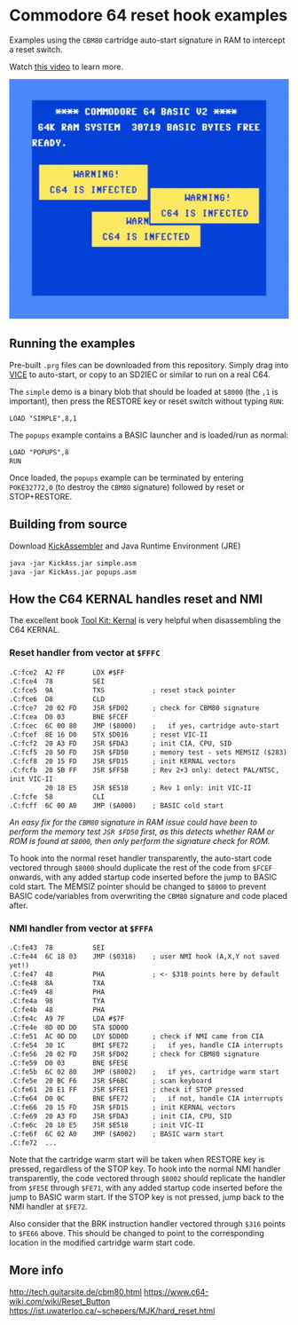 # Commodore 64 reset hook examples

Examples using the `CBM80` cartridge auto-start signature in RAM to intercept a reset switch.

Watch [this video]() to learn more.

![](popups.jpg)

## Running the examples

Pre-built `.prg` files can be downloaded from this repository. Simply drag into [VICE](https://vice-emu.sourceforge.io/) to auto-start, or copy to an SD2IEC or similar to run on a real C64.

The `simple` demo is a binary blob that should be loaded at `$8000` (the `,1` is important), then press the RESTORE key or reset switch without typing `RUN`:

```
LOAD "SIMPLE",8,1
```

The `popups` example contains a BASIC launcher and is loaded/run as normal:

```
LOAD "POPUPS",8
RUN
```

Once loaded, the `popups` example can be terminated by entering `POKE32772,0` (to destroy the `CBM80` signature) followed by reset or STOP+RESTORE.

## Building from source

Download [KickAssembler](http://theweb.dk/KickAssembler/Main.html#frontpage) and Java Runtime Environment (JRE)

```
java -jar KickAss.jar simple.asm
java -jar KickAss.jar popups.asm
```

## How the C64 KERNAL handles reset and NMI

The excellent book [Tool Kit: Kernal](https://archive.org/details/COMPUTEs_VIC-20_and_Commodore_64_Tool_Kit_Kernal_1985_COMPUTE_Publications_a) is very helpful when disassembling the C64 KERNAL.

### Reset handler from vector at `$FFFC`

```
.C:fce2  A2 FF       LDX #$FF
.C:fce4  78          SEI
.C:fce5  9A          TXS            ; reset stack pointer
.C:fce6  D8          CLD
.C:fce7  20 02 FD    JSR $FD02      ; check for CBM80 signature
.C:fcea  D0 03       BNE $FCEF
.C:fcec  6C 00 80    JMP ($8000)    ;   if yes, cartridge auto-start
.C:fcef  8E 16 D0    STX $D016      ; reset VIC-II
.C:fcf2  20 A3 FD    JSR $FDA3      ; init CIA, CPU, SID
.C:fcf5  20 50 FD    JSR $FD50      ; memory test - sets MEMSIZ ($283)
.C:fcf8  20 15 FD    JSR $FD15      ; init KERNAL vectors
.C:fcfb  20 5B FF    JSR $FF5B      ; Rev 2+3 only: detect PAL/NTSC, init VIC-II
         20 18 E5    JSR $E518      ; Rev 1 only: init VIC-II
.C:fcfe  58          CLI
.C:fcff  6C 00 A0    JMP ($A000)    ; BASIC cold start
```

*An easy fix for the `CBM80` signature in RAM issue could have been to perform the memory test `JSR $FD50` first, as this detects whether RAM or ROM is found at `$8000`, then only perform the signature check for ROM.*

To hook into the normal reset handler transparently, the auto-start code vectored through `$8000` should duplicate the rest of the code from `$FCEF` onwards, with any added startup code inserted before the jump to BASIC cold start. The MEMSIZ pointer should be changed to `$8000` to prevent BASIC code/variables from overwriting the `CBM80` signature and code placed after.

### NMI handler from vector at `$FFFA`

```
.C:fe43  78          SEI
.C:fe44  6C 18 03    JMP ($0318)    ; user NMI hook (A,X,Y not saved yet!)
.C:fe47  48          PHA            ; <- $318 points here by default
.C:fe48  8A          TXA
.C:fe49  48          PHA
.C:fe4a  98          TYA
.C:fe4b  48          PHA
.C:fe4c  A9 7F       LDA #$7F
.C:fe4e  8D 0D DD    STA $DD0D
.C:fe51  AC 0D DD    LDY $DD0D      ; check if NMI came from CIA
.C:fe54  30 1C       BMI $FE72      ;   if yes, handle CIA interrupts
.C:fe56  20 02 FD    JSR $FD02      ; check for CBM80 signature
.C:fe59  D0 03       BNE $FE5E
.C:fe5b  6C 02 80    JMP ($8002)    ;   if yes, cartridge warm start
.C:fe5e  20 BC F6    JSR $F6BC      ; scan keyboard
.C:fe61  20 E1 FF    JSR $FFE1      ; check if STOP pressed
.C:fe64  D0 0C       BNE $FE72      ;   if not, handle CIA interrupts
.C:fe66  20 15 FD    JSR $FD15      ; init KERNAL vectors
.C:fe69  20 A3 FD    JSR $FDA3      ; init CIA, CPU, SID
.C:fe6c  20 18 E5    JSR $E518      ; init VIC-II
.C:fe6f  6C 02 A0    JMP ($A002)    ; BASIC warm start
.C:fe72  ...
```

Note that the cartridge warm start will be taken when RESTORE key is pressed, regardless of the STOP key. To hook into the normal NMI handler transparently, the code vectored through `$8002` should replicate the handler from `$FE5E` through `$FE71`, with any added startup code inserted before the jump to BASIC warm start. If the STOP key is not pressed, jump back to the NMI handler at `$FE72`.

Also consider that the BRK instruction handler vectored through `$316` points to `$FE66` above. This should be changed to point to the corresponding location in the modified cartridge warm start code.

## More info

<http://tech.guitarsite.de/cbm80.html>
<https://www.c64-wiki.com/wiki/Reset_Button>
<https://ist.uwaterloo.ca/~schepers/MJK/hard_reset.html>